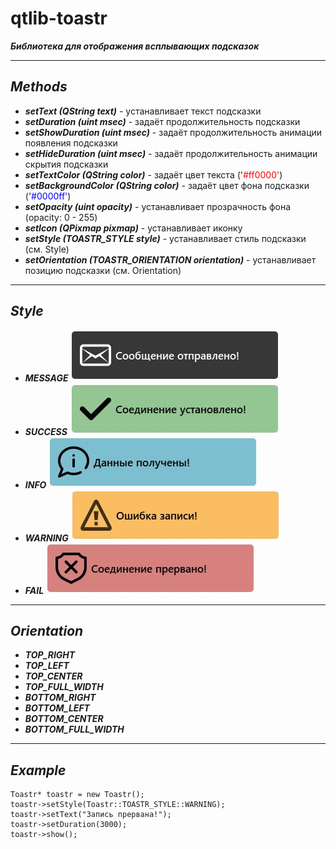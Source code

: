 # qtlib-toastr
___Библиотека для отображения всплывающих подсказок___
***
## _Methods_
* ___setText (QString text)___ - устанавливает текст подсказки
* ___setDuration (uint msec)___ - задаёт продолжительность подсказки
* ___setShowDuration (uint msec)___ - задаёт продолжительность анимации появления подсказки
* ___setHideDuration (uint msec)___ - задаёт продолжительность анимации скрытия подсказки
* ___setTextColor (QString color)___ - задаёт цвет текста ('<span style="color:red">#ff0000'</span>)
* ___setBackgroundColor (QString color)___ - задаёт цвет фона подсказки ('<span style="color:blue">#0000ff'</span>)
* ___setOpacity (uint opacity)___ - устанавливает прозрачность фона (opacity: 0 - 255)
* ___setIcon (QPixmap pixmap)___ - устанавливает иконку
* ___setStyle (TOASTR_STYLE style)___ - устанавливает стиль подсказки (см. Style)
* ___setOrientation (TOASTR_ORIENTATION orientation)___ - устанавливает позицию подсказки (см. Orientation)
***
## _Style_
* ___MESSAGE___
![Message](Screenshots/MESSAGE.JPG)
* ___SUCCESS___
![Message](Screenshots/SUCCESS.JPG)
* ___INFO___
![Message](Screenshots/INFO.JPG)
* ___WARNING___
![Message](Screenshots/WARNING.JPG)
* ___FAIL___
![Message](Screenshots/FAIL.JPG)
***
## _Orientation_
* ___TOP_RIGHT___
* ___TOP_LEFT___
* ___TOP_CENTER___
* ___TOP_FULL_WIDTH___
* ___BOTTOM_RIGHT___
* ___BOTTOM_LEFT___
* ___BOTTOM_CENTER___
* ___BOTTOM_FULL_WIDTH___
***
## _Example_
```
Toastr* toastr = new Toastr();
toastr->setStyle(Toastr::TOASTR_STYLE::WARNING);
toastr->setText("Запись прервана!");
toastr->setDuration(3000);
toastr->show();
```